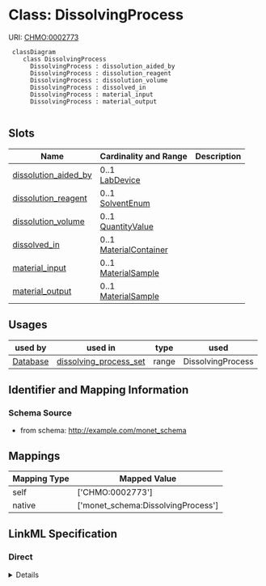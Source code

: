 # Class: DissolvingProcess




URI: [CHMO:0002773](http://purl.obolibrary.org/obo/CHMO_0002773)




```mermaid
 classDiagram
    class DissolvingProcess
      DissolvingProcess : dissolution_aided_by
      DissolvingProcess : dissolution_reagent
      DissolvingProcess : dissolution_volume
      DissolvingProcess : dissolved_in
      DissolvingProcess : material_input
      DissolvingProcess : material_output
      
```




<!-- no inheritance hierarchy -->


## Slots

| Name | Cardinality and Range  | Description  |
| ---  | ---  | --- |
| [dissolution_aided_by](dissolution_aided_by.md) | 0..1 <br/> [LabDevice](LabDevice.md)  |   |
| [dissolution_reagent](dissolution_reagent.md) | 0..1 <br/> [SolventEnum](SolventEnum.md)  |   |
| [dissolution_volume](dissolution_volume.md) | 0..1 <br/> [QuantityValue](QuantityValue.md)  |   |
| [dissolved_in](dissolved_in.md) | 0..1 <br/> [MaterialContainer](MaterialContainer.md)  |   |
| [material_input](material_input.md) | 0..1 <br/> [MaterialSample](MaterialSample.md)  |   |
| [material_output](material_output.md) | 0..1 <br/> [MaterialSample](MaterialSample.md)  |   |


## Usages


| used by | used in | type | used |
| ---  | --- | --- | --- |
| [Database](Database.md) | [dissolving_process_set](dissolving_process_set.md) | range | DissolvingProcess |



## Identifier and Mapping Information







### Schema Source


* from schema: http://example.com/monet_schema







## Mappings

| Mapping Type | Mapped Value |
| ---  | ---  |
| self | ['CHMO:0002773'] |
| native | ['monet_schema:DissolvingProcess'] |


## LinkML Specification

<!-- TODO: investigate https://stackoverflow.com/questions/37606292/how-to-create-tabbed-code-blocks-in-mkdocs-or-sphinx -->

### Direct

<details>
```yaml
name: DissolvingProcess
title: Dissolving process
from_schema: http://example.com/monet_schema
aliases:
- dissolution-activity
rank: 1000
slots:
- dissolution_aided_by
- dissolution_reagent
- dissolution_volume
- dissolved_in
- material_input
- material_output
class_uri: CHMO:0002773

```
</details>

### Induced

<details>
```yaml
name: DissolvingProcess
title: Dissolving process
from_schema: http://example.com/monet_schema
aliases:
- dissolution-activity
rank: 1000
attributes:
  dissolution_aided_by:
    name: dissolution_aided_by
    title: dissolution aided by
    from_schema: http://example.com/monet_schema
    aliases:
    - shaker
    rank: 1000
    alias: dissolution_aided_by
    owner: DissolvingProcess
    domain_of:
    - DissolvingProcess
    range: LabDevice
    inlined: true
  dissolution_reagent:
    name: dissolution_reagent
    title: dissolution reagent
    from_schema: http://example.com/monet_schema
    aliases:
    - solvent
    rank: 1000
    alias: dissolution_reagent
    owner: DissolvingProcess
    domain_of:
    - DissolvingProcess
    range: SolventEnum
  dissolution_volume:
    name: dissolution_volume
    title: dissolution volume
    from_schema: http://example.com/monet_schema
    aliases:
    - volume
    rank: 1000
    alias: dissolution_volume
    owner: DissolvingProcess
    domain_of:
    - DissolvingProcess
    range: QuantityValue
    inlined: true
  dissolved_in:
    name: dissolved_in
    title: dissolved in
    from_schema: http://example.com/monet_schema
    aliases:
    - container
    rank: 1000
    alias: dissolved_in
    owner: DissolvingProcess
    domain_of:
    - DissolvingProcess
    range: MaterialContainer
    inlined: true
  material_input:
    name: material_input
    title: material input
    examples:
    - value: somextract:6
    - value: soil:1
    from_schema: http://example.com/monet_schema
    aliases:
    - weighing-activity.source_material
    rank: 1000
    alias: material_input
    owner: DissolvingProcess
    domain_of:
    - DissolvingProcess
    - MaterialSamplingProcess
    - ReactionActivity
    range: MaterialSample
  material_output:
    name: material_output
    title: material output
    examples:
    - value: somextract:7
    - value: somextract:6
    from_schema: http://example.com/monet_schema
    aliases:
    - weighing-activity.id
    rank: 1000
    alias: material_output
    owner: DissolvingProcess
    domain_of:
    - DissolvingProcess
    - MaterialSamplingProcess
    - ReactionActivity
    range: MaterialSample
class_uri: CHMO:0002773

```
</details>